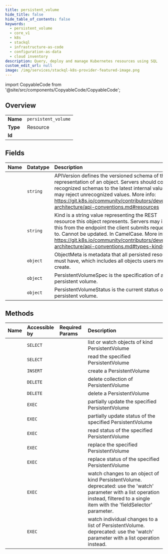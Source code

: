 ```yaml
---
title: persistent_volume
hide_title: false
hide_table_of_contents: false
keywords:
  - persistent_volume
  - core_v1
  - k8s    
  - stackql
  - infrastructure-as-code
  - configuration-as-data
  - cloud inventory
description: Query, deploy and manage Kubernetes resources using SQL
custom_edit_url: null
image: /img/services/stackql-k8s-provider-featured-image.png
---
```


import CopyableCode from '@site/src/components/CopyableCode/CopyableCode';




## Overview
<table><tbody>
<tr><td><b>Name</b></td><td><code>persistent_volume</code></td></tr>
<tr><td><b>Type</b></td><td>Resource</td></tr>
<tr><td><b>Id</b></td><td><CopyableCode code="k8s.core_v1.persistent_volume" /></td></tr>
</tbody></table>

## Fields
| Name | Datatype | Description |
|:-----|:---------|:------------|
| <CopyableCode code="apiVersion" /> | `string` | APIVersion defines the versioned schema of this representation of an object. Servers should convert recognized schemas to the latest internal value, and may reject unrecognized values. More info: https://git.k8s.io/community/contributors/devel/sig-architecture/api-conventions.md#resources |
| <CopyableCode code="kind" /> | `string` | Kind is a string value representing the REST resource this object represents. Servers may infer this from the endpoint the client submits requests to. Cannot be updated. In CamelCase. More info: https://git.k8s.io/community/contributors/devel/sig-architecture/api-conventions.md#types-kinds |
| <CopyableCode code="metadata" /> | `object` | ObjectMeta is metadata that all persisted resources must have, which includes all objects users must create. |
| <CopyableCode code="spec" /> | `object` | PersistentVolumeSpec is the specification of a persistent volume. |
| <CopyableCode code="status" /> | `object` | PersistentVolumeStatus is the current status of a persistent volume. |
## Methods
| Name | Accessible by | Required Params | Description |
|:-----|:--------------|:----------------|:------------|
| <CopyableCode code="listCoreV1PersistentVolume" /> | `SELECT` | <CopyableCode code="cluster_addr, protocol" /> | list or watch objects of kind PersistentVolume |
| <CopyableCode code="readCoreV1PersistentVolume" /> | `SELECT` | <CopyableCode code="name, cluster_addr, protocol" /> | read the specified PersistentVolume |
| <CopyableCode code="createCoreV1PersistentVolume" /> | `INSERT` | <CopyableCode code="cluster_addr, protocol" /> | create a PersistentVolume |
| <CopyableCode code="deleteCoreV1CollectionPersistentVolume" /> | `DELETE` | <CopyableCode code="cluster_addr, protocol" /> | delete collection of PersistentVolume |
| <CopyableCode code="deleteCoreV1PersistentVolume" /> | `DELETE` | <CopyableCode code="name, cluster_addr, protocol" /> | delete a PersistentVolume |
| <CopyableCode code="patchCoreV1PersistentVolume" /> | `EXEC` | <CopyableCode code="name, cluster_addr, protocol" /> | partially update the specified PersistentVolume |
| <CopyableCode code="patchCoreV1PersistentVolumeStatus" /> | `EXEC` | <CopyableCode code="name, cluster_addr, protocol" /> | partially update status of the specified PersistentVolume |
| <CopyableCode code="readCoreV1PersistentVolumeStatus" /> | `EXEC` | <CopyableCode code="name, cluster_addr, protocol" /> | read status of the specified PersistentVolume |
| <CopyableCode code="replaceCoreV1PersistentVolume" /> | `EXEC` | <CopyableCode code="name, cluster_addr, protocol" /> | replace the specified PersistentVolume |
| <CopyableCode code="replaceCoreV1PersistentVolumeStatus" /> | `EXEC` | <CopyableCode code="name, cluster_addr, protocol" /> | replace status of the specified PersistentVolume |
| <CopyableCode code="watchCoreV1PersistentVolume" /> | `EXEC` | <CopyableCode code="name, cluster_addr, protocol" /> | watch changes to an object of kind PersistentVolume. deprecated: use the 'watch' parameter with a list operation instead, filtered to a single item with the 'fieldSelector' parameter. |
| <CopyableCode code="watchCoreV1PersistentVolumeList" /> | `EXEC` | <CopyableCode code="cluster_addr, protocol" /> | watch individual changes to a list of PersistentVolume. deprecated: use the 'watch' parameter with a list operation instead. |
